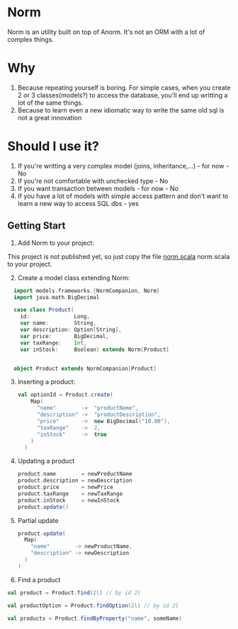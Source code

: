 Norm
=======

Norm is an utility built on top of Anorm. It's not an ORM with a lot of complex things.

Why
===============

1. Because repeating yourself is boring. For simple cases, when you create 2 or 3 classes(models?) to access the database, you'll end up writting a lot of the same things.
2. Because to learn even a new idiomatic way to write the same old sql is not a great innovation

Should I use it?
================

1. If you're writting a very complex model (joins, inheritance,...) - for now - No
2. If you're not comfortable with unchecked type - No
3. If you want transaction between models - for now - No
4. If you have a lot of models with simple access pattern and don't want to learn a new way to access SQL dbs - yes


Getting Start
-------------

1.  Add Norm to your project:

This project is not published yet, so just copy the file [norm.scala](https://github.com/ricardolazaro/norm/blob/master/app/franeworks/norm/norm.scala) norm.scala to your project.

2. Create a model class extending Norm:

  ```scala
    import models.frameworks.{NormCompanion, Norm}
    import java.math.BigDecimal

    case class Product(
      id:              Long,
      var name:        String,
      var description: Option[String],
      var price:       BigDecimal,
      var taxRange:    Int,
      var inStock:     Boolean) extends Norm[Product]


    object Product extends NormCompanion[Product]
  ```

3. Inserting a product:

    ```scala
    val optionId = Product.create(
        Map(
          "name"        ->  "productName",
          "description" ->  "productDescription",
          "price"       ->  new BigDecimal("10.00"),
          "taxRange"    ->  2,
          "inStock"     ->  true
        )
      )
    ```

4. Updating a product

    ```scala
    product.name        = newProductName
    product.description = newDescription
    product.price       = newPrice
    product.taxRange    = newTaxRange
    product.inStock     = newInStock
    product.update()
    ```

5. Partial update

    ```scala
    product.update(
      Map(
        "name"        -> newProductName,
        "description" -> newDescription
      )
    )
    ```
    
6. Find a product

  ```scala
  val product = Product.find(2l) // by id 2l
  ```
  
  ```scala
  val productOption = Product.findOption(2l) // by id 2l
  ```
  ```scala
  val products = Product.findByProperty("name", someName)
  ```

